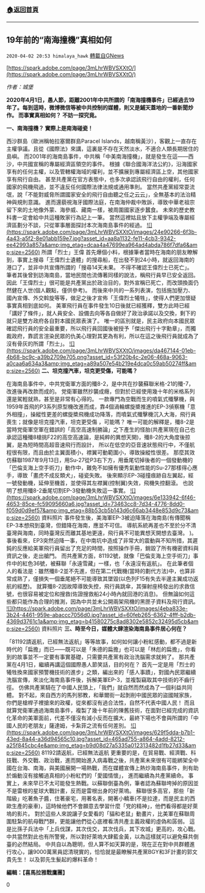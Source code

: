 ###  [:house:返回首頁](https://github.com/ourhimalayas/txt)
---

## 19年前的“南海撞機”真相如何
`2020-04-02 20:53 himalaya_hawk` [轉載自GNews](https://gnews.org/zh-hant/160319/)

[https://spark.adobe.com/page/3mLhrWBVSXXtO/](https://spark.adobe.com/page/3mLhrWBVSXXtO/)

*作者：城堡*

**2020年4月1日，愚人節，距離2001年中共所謂的「南海撞機事件」已經過去19年了。每到這時，微博微信等被中共控制的媒體，則又是鋪天蓋地的一番新聞炒作。 而事實真相如何？ 不妨一探究竟。**

**一、南海撞機？ 實際上是南海碰瓷！**

西沙群島（歐洲稱帕拉塞爾群島Paracel Islands，越南稱黃沙），客觀上一直存在主權爭議。且從《國際法》來講，這裏是不存在天然淡水，不適合人類長期居住的島嶼。 而2001年的海南島事件，中共稱「中美南海撞機」，就是發生在這——西沙，中共國宣稱的專屬經濟區領空的事件。 根據《聯合國海洋法公約》，沿海國家享有的任何主權，以及管轄權海域的權利，並不擴展到專屬經濟區上空，其他國家享有飛行自由。 甚至共產黨在官方表態中，也多次承認該飛行自由的權利，任何國家的飛機飛過，並不違反任何國際法律法規或通用準則。 當然共產黨經常耍流氓，說「不能對威脅所謂國家安全的飛行自由聽之任之云云」，全無基本的法治精神與規則意識。 進而還藐視海牙國際法庭，在南海仲裁中敗訴，導致中華老祖宗留下來的土地像外蒙、海參威、藏南一樣，被周圍國家逐步蠶食。 未來的歷史教科書一定會給中共這種敗家行為記上一筆。 當然這裡姑且放下主權爭端及專屬經濟區劃分不談，只從軍事層面探討本次海南島事件的經過。
[!\[\](https://spark.adobe.com/page/3mLhrWBVSXXtO/images/24e90266-6f3b-4a43-a5f2-8e01abb159e7.jpg?asset_id=aa8a1132-fe11-4cb3-9342-ee42993a857a&amp;img_etag=dcaa4a47699ea964ad4abda786f7dfa6&amp;size=2560)](https://spark.adobe.com/page/3mLhrWBVSXXtO/images/24e90266-6f3b-4a43-a5f2-8e01abb159e7.jpg?asset_id=aa8a1132-fe11-4cb3-9342-ee42993a857a&amp;img_etag=dcaa4a47699ea964ad4abda786f7dfa6&amp;size=1024) 所謂「烈士」王偉 
首先爆個小料，根據筆者當時在海南的朋友瞭解到，事實上搜尋「王偉烈士遺體」的搜尋船，在出發不到24小時，就返回海南的港口了，並非中共宣傳所謂的「搜尋14天未果。 不得不確認王偉烈士已死亡」。 筆者其後曾到訪海南島，當地民間也流傳著同樣的說法，稱飛行員早已安全返回。 因此「王偉烈士」很可能是共產黨出於政治目的，對外宣稱已死亡，而改頭換面仍然健在人世(個人觀點，僅供參考)。 而後來中共的一系列表演，包括施加壓力、國內宣傳、外交斡旋等等，做足之後才宣佈「王偉烈士犧牲」，使得人們更加懷疑事實真相到底如何。 美軍飛行員在事件發生10日後就已經獲釋，雙方此時已經「講好了條件」，就人員安全、設備去向等各自做好了政治承諾以及交換，剩下的就只是雙方政府各自對本國民眾表演了。 唯一的區別就是，民主政府向本國民眾確認飛行員的安全最重要，所以飛行員回國後被授予「傑出飛行十字勳章」，而獨裁政府，靠謊言渲染民眾的仇美心理對其更為有利，所以在這之後飛行員就成為了沒有骨灰的所謂「烈士」。
[!\[\](https://spark.adobe.com/page/3mLhrWBVSXXtO/images/da467144-01eb-4b68-bc9c-a39b2709e705.png?asset_id=53f20b4c-2e06-468a-9063-a0caa6a634a3&amp;img_etag=a89a507e54b219e4dca0c59ab50274ff&amp;size=2560)](https://spark.adobe.com/page/3mLhrWBVSXXtO/images/da467144-01eb-4b68-bc9c-a39b2709e705.png?asset_id=53f20b4c-2e06-468a-9063-a0caa6a634a3&amp;img_etag=a89a507e54b219e4dca0c59ab50274ff&amp;size=1024)
**二、坦克撞汽車，坦克更受傷，可能嗎？**

在海南島事件中，中共党衛軍方面的殲8-2，是中共在抄襲蘇聯米格-21的殲-7，改進後再改款而成的。 党衛軍雖然抄襲成癮，但對於已經使用幾十年的米格系列還是駕輕就熟，甚至是非常有心得的。 一款專門為空戰而生的噴氣式殲擊機，與1959年首飛的P3系列原型機改進而成，靠4個渦輪螺旋槳推進的EP-3偵察機「意外相撞」，操縱性更差的螺旋槳飛機成功降落，而噴氣式殲擊機沉入大海，飛行員喪生；就像是坦克撞汽車，坦克更受傷 ，可能嗎？ 唯一可能的解釋是，殲8-2是當時党衛軍空軍在錯誤的「高空高速制勝論」之下產生的怪胎(共產黨現在自己也承認這種殲8槍挑F22的高空高速論，是純粹的異想天開)，殲8-2的大角度後掠翼，是為短時間高超音速飛行而設計， 所以在低空的亞音速狀態飛行中，不僅航程很有限，而且由於主翼面積小，襟翼可動範圍小，導致操縱性很差。 那麼其效仿蘇聯1987年9月13日，用Su-27從P3右下方，用垂尾切掉後者的一個發動機的「巴倫支海上空手術刀」動作中，難免不如擁有優秀氣動性能的Su-27那樣得心應手，導致「畫虎不成反類犬」，碰瓷失敗。 後來顯示EP-3碰撞痕跡自左翼起，經一號發動機，延伸至機首，並使得其左襟翼(控制翼)失效，飛機失控翻滾。 也說明了想用殲8-2垂尾切割EP-3發動機失敗這一事實。
[!\[\](https://spark.adobe.com/page/3mLhrWBVSXXtO/images/6e133942-6f46-4653-85ce-fc59095660a6.jpg?asset_id=73463cc8-7d34-4776-8dd0-f059d0d9ef57&amp;img_etag=88b53cb5b143d6c66ab3448e853d9c73&amp;size=2560)](https://spark.adobe.com/page/3mLhrWBVSXXtO/images/6e133942-6f46-4653-85ce-fc59095660a6.jpg?asset_id=73463cc8-7d34-4776-8dd0-f059d0d9ef57&amp;img_etag=88b53cb5b143d6c66ab3448e853d9c73&amp;size=1024) 資料照片 
事件發生後，美海軍EP-3被迫降落在海南島(有傳聞稱EP-3本想飛到臺灣，但錯降在海南，應並不可信。 導航系統再差也不至於分不清臺灣與海南，同時臺灣反而離其基地更遠，飛行員不可能異想天開想去臺灣。 )。事後看來，EP3突然迫降一事，在中南坑中造成了非常大的震動與不知所措，其遲鈍的反應給美軍飛行員留出了充足的時間，按照操作手冊，銷毀了所有機密資料與資訊之後，走出艙門。 而共產黨方面，81192號，就像「巴倫支海上空手術刀」事件中的紅色36號，被蘇聯「永遠雪藏」一樣，也「永遠沒有返航」。 在此筆者個人的看法是：雖然殲8-2並不先進，但在第二代戰機(當時的劃代方法)中，也算非常成熟了，僅損失一個垂尾絕不可能導致其墜毀(以色列F15有失去半邊主翼成功返航的經歷)。 就算殲8-2因故障導致失控，飛行員跳傘，其彈射座椅發出的求救信號，也很容易被定位和搜救(佐證搜救船24小時內就回港的消息)。 但無論如何這些都只能作為合理的推測，因為中共並未公開兩架飛機的黑匣子資料及飛行資訊。
[!\[\](https://spark.adobe.com/page/3mLhrWBVSXXtO/images/4eba833e-3b24-4461-959e-abaccc7056d0.jpg?asset_id=60feb265-6362-4fff-b2db-4369d3761c1a&amp;img_etag=b41580275c8ad8302e5852c32495d5cb&amp;size=2560)](https://spark.adobe.com/page/3mLhrWBVSXXtO/images/4eba833e-3b24-4461-959e-abaccc7056d0.jpg?asset_id=60feb265-6362-4fff-b2db-4369d3761c1a&amp;img_etag=b41580275c8ad8302e5852c32495d5cb&amp;size=1024) 資料照片 
**三、時至今日，媒體大肆渲染海南島事件居心何在？**

「81192請返航，已經無法返航」等等故事，如何如何讓小粉紅感動，都不過是新時代的「扁擔」而已——既可以是「朱德的扁擔」也可以是「林彪的扁擔」，你看到的故事並不一定要有事實基礎，只需要共產黨有政治洗腦需求就夠了。 那共產黨在4月1日，繼續再講這個國際愚人節笑話，目的何在？ 首先一定是用「烈士的犧牲換來國家預警機技術的進步」之類，編出來的「感人事蹟」，對國內民眾繼續洗腦宣傳，來淡化海南島事件後，拆解美軍EP-3，並複製竊取其中技術的不齒行徑。 仿佛共產黨騎在了中國人民頭上，「我們」就自然而然成為了一個利益共同體。 對不起，來自西方的馬列邪教，和華爾街一起剝削中國民眾的盜國賊家族，你們是槍桿子裡搶來的政權，從來都沒有過合法性，自然不代表中國人民！ 而且就算党衛軍通過海南島事件，複製了幾十年前的陳舊技術，在面對已經完成的資訊化革命的美軍面前，代差不僅沒有減小反而在擴大，最終下場也不會與所謂的「中國人民的老朋友」薩達姆，卡紮菲之流有任何差別。
[!\[\](https://spark.adobe.com/page/3mLhrWBVSXXtO/images/629f5dda-b7b1-43ed-8a44-a36d94565c10.jpg?asset_id=465ad755-a864-4add-8212-a25f845cbc4e&amp;img_etag=b9d08d27a5335a012313482d1fb27d33&amp;size=2560)](https://spark.adobe.com/page/3mLhrWBVSXXtO/images/629f5dda-b7b1-43ed-8a44-a36d94565c10.jpg?asset_id=465ad755-a864-4add-8212-a25f845cbc4e&amp;img_etag=b9d08d27a5335a012313482d1fb27d33&amp;size=1024) 81192請返航，已經無法返航 
更重要的是，在貿易戰、經濟戰、科技戰、外交戰、政治戰，進而開始進入病毒戰之後，共產黨未來很有可能綁架全中國在台海、南海，與美國展開一場熱戰，而在媒體宣傳上熱炒海南島事件，則有助於煽動沒有接觸過真相的小粉紅們的「愛國情懷」， 進而繼續為共產黨續命。 事實上，未來早已不太可能發生熱戰。以蘇聯倒臺為例，筆者認為蘇聯垮掉的原因並不是雷根的星球大戰計畫，反而是雷根出身的好萊塢。 蘇聯很多高官，那些「新階級」吃著魚子醬，住著豪宅，用著名表，開著小轎車(不是拉達，而是民主的西歐生產的豪車)，這時候他們不會願意去學習什麼「党的精神」，他們看得都是好萊塢的影片。 對於這些人來說讓子女愛看的「貓和老鼠」動畫片，比美軍在蘇聯周圍駐紮的航母戰鬥群，更能讓他們從心底裡看清共產主義政權的虛偽和孱弱。 這是比孫子兵法中「上兵伐謀，其次伐交，其次伐兵，其下攻城」更高的，攻心戰。 中共當然對此也有所警覺，所以對好萊塢大肆藍金黃，以為這樣就可以避免蘇共倒臺的必然結局。 中共自以為聰明，但人算不如天算的是，現在正在對中共群體進行攻心，讓9000萬黨員認清現實的，恰恰就是最瞭解共產黨BGY和3F計畫的郭文貴先生！ 以及郭先生髮起的爆料革命！

**編輯：【喜馬拉雅戰鷹團】**

0
